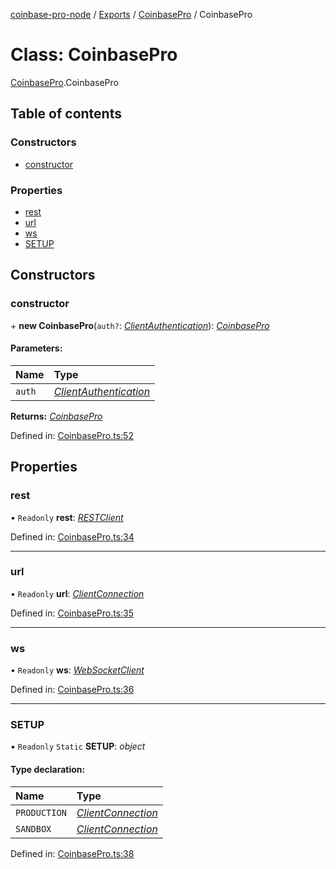 [coinbase-pro-node](../README.md) / [Exports](../modules.md) / [CoinbasePro](../modules/coinbasepro.md) / CoinbasePro

# Class: CoinbasePro

[CoinbasePro](../modules/coinbasepro.md).CoinbasePro

## Table of contents

### Constructors

- [constructor](coinbasepro.coinbasepro-1.md#constructor)

### Properties

- [rest](coinbasepro.coinbasepro-1.md#rest)
- [url](coinbasepro.coinbasepro-1.md#url)
- [ws](coinbasepro.coinbasepro-1.md#ws)
- [SETUP](coinbasepro.coinbasepro-1.md#setup)

## Constructors

### constructor

\+ **new CoinbasePro**(`auth?`: [*ClientAuthentication*](../modules/coinbasepro.md#clientauthentication)): [*CoinbasePro*](coinbasepro.coinbasepro-1.md)

#### Parameters:

Name | Type |
:------ | :------ |
`auth` | [*ClientAuthentication*](../modules/coinbasepro.md#clientauthentication) |

**Returns:** [*CoinbasePro*](coinbasepro.coinbasepro-1.md)

Defined in: [CoinbasePro.ts:52](https://github.com/bennycode/coinbase-pro-node/blob/760c258/src/CoinbasePro.ts#L52)

## Properties

### rest

• `Readonly` **rest**: [*RESTClient*](client_restclient.restclient.md)

Defined in: [CoinbasePro.ts:34](https://github.com/bennycode/coinbase-pro-node/blob/760c258/src/CoinbasePro.ts#L34)

___

### url

• `Readonly` **url**: [*ClientConnection*](../interfaces/coinbasepro.clientconnection.md)

Defined in: [CoinbasePro.ts:35](https://github.com/bennycode/coinbase-pro-node/blob/760c258/src/CoinbasePro.ts#L35)

___

### ws

• `Readonly` **ws**: [*WebSocketClient*](client_websocketclient.websocketclient.md)

Defined in: [CoinbasePro.ts:36](https://github.com/bennycode/coinbase-pro-node/blob/760c258/src/CoinbasePro.ts#L36)

___

### SETUP

▪ `Readonly` `Static` **SETUP**: *object*

#### Type declaration:

Name | Type |
:------ | :------ |
`PRODUCTION` | [*ClientConnection*](../interfaces/coinbasepro.clientconnection.md) |
`SANDBOX` | [*ClientConnection*](../interfaces/coinbasepro.clientconnection.md) |

Defined in: [CoinbasePro.ts:38](https://github.com/bennycode/coinbase-pro-node/blob/760c258/src/CoinbasePro.ts#L38)

